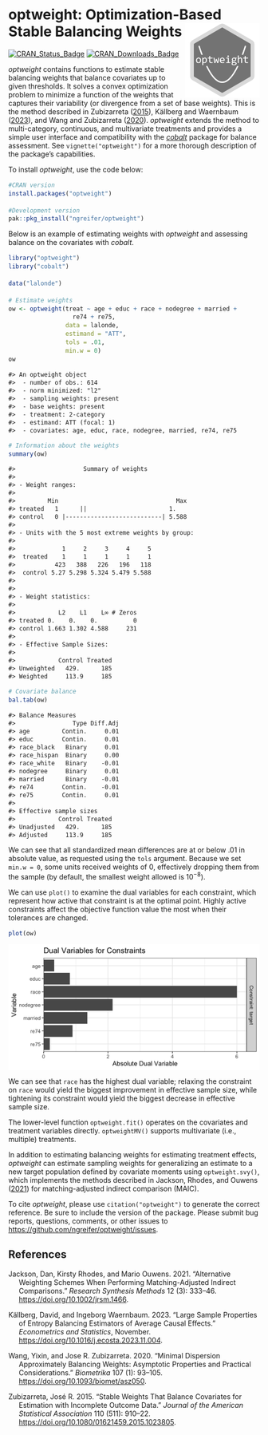 
<!-- README.md is generated from README.Rmd. Please edit that file -->

# optweight: Optimization-Based Stable Balancing Weights <img src="man/figures/logo.png" align="right" width="150"/>

[![CRAN_Status_Badge](http://r-pkg.org/badges/version-last-release/optweight?color=737373)](https://cran.r-project.org/package=optweight)
[![CRAN_Downloads_Badge](http://cranlogs.r-pkg.org/badges/optweight?color=737373)](https://cran.r-project.org/package=optweight)

*optweight* contains functions to estimate stable balancing weights that
balance covariates up to given thresholds. It solves a convex
optimization problem to minimize a function of the weights that captures
their variability (or divergence from a set of base weights). This is
the method described in Zubizarreta
([2015](#ref-zubizarretaStableWeightsThat2015)), Källberg and Waernbaum
([2023](#ref-kallbergLargeSampleProperties2023)), and Wang and
Zubizarreta ([2020](#ref-wangMinimalDispersionApproximately2020)).
*optweight* extends the method to multi-category, continuous, and
multivariate treatments and provides a simple user interface and
compatibility with the [*cobalt*](https://ngreifer.github.io/cobalt/)
package for balance assessment. See `vignette("optweight")` for a more
thorough description of the package’s capabilities.

To install *optweight*, use the code below:

``` r
#CRAN version
install.packages("optweight")

#Development version
pak::pkg_install("ngreifer/optweight")
```

Below is an example of estimating weights with *optweight* and assessing
balance on the covariates with *cobalt*.

``` r
library("optweight")
library("cobalt")

data("lalonde")

# Estimate weights
ow <- optweight(treat ~ age + educ + race + nodegree + married +
                  re74 + re75,
                data = lalonde,
                estimand = "ATT",
                tols = .01,
                min.w = 0)
ow
```

    #> An optweight object
    #>  - number of obs.: 614
    #>  - norm minimized: "l2"
    #>  - sampling weights: present
    #>  - base weights: present
    #>  - treatment: 2-category
    #>  - estimand: ATT (focal: 1)
    #>  - covariates: age, educ, race, nodegree, married, re74, re75

``` r
# Information about the weights
summary(ow)
```

    #>                   Summary of weights
    #> 
    #> - Weight ranges:
    #> 
    #>         Min                                 Max
    #> treated   1      ||                       1.   
    #> control   0 |---------------------------| 5.588
    #> 
    #> - Units with the 5 most extreme weights by group:
    #>                                      
    #>             1     2     3     4     5
    #>  treated    1     1     1     1     1
    #>           423   388   226   196   118
    #>  control 5.27 5.298 5.324 5.479 5.588
    #> 
    #> 
    #> - Weight statistics:
    #> 
    #>            L2    L1    L∞ # Zeros
    #> treated 0.    0.    0.          0
    #> control 1.663 1.302 4.588     231
    #> 
    #> - Effective Sample Sizes:
    #> 
    #>            Control Treated
    #> Unweighted   429.      185
    #> Weighted     113.9     185

``` r
# Covariate balance
bal.tab(ow)
```

    #> Balance Measures
    #>                Type Diff.Adj
    #> age         Contin.     0.01
    #> educ        Contin.     0.01
    #> race_black   Binary     0.01
    #> race_hispan  Binary     0.00
    #> race_white   Binary    -0.01
    #> nodegree     Binary     0.01
    #> married      Binary    -0.01
    #> re74        Contin.    -0.01
    #> re75        Contin.     0.01
    #> 
    #> Effective sample sizes
    #>            Control Treated
    #> Unadjusted   429.      185
    #> Adjusted     113.9     185

We can see that all standardized mean differences are at or below .01 in
absolute value, as requested using the `tols` argument. Because we set
`min.w = 0`, some units received weights of 0, effectively dropping them
from the sample (by default, the smallest weight allowed is $10^{-8}$).

We can use `plot()` to examine the dual variables for each constraint,
which represent how active that constraint is at the optimal point.
Highly active constraints affect the objective function value the most
when their tolerances are changed.

``` r
plot(ow)
```

<img src="man/figures/README-unnamed-chunk-4-1.png" style="display: block; margin: auto;" />

We can see that `race` has the highest dual variable; relaxing the
constraint on `race` would yield the biggest improvement in effective
sample size, while tightening its constraint would yield the biggest
decrease in effective sample size.

The lower-level function `optweight.fit()` operates on the covariates
and treatment variables directly. `optweightMV()` supports multivariate
(i.e., multiple) treatments.

In addition to estimating balancing weights for estimating treatment
effects, *optweight* can estimate sampling weights for generalizing an
estimate to a new target population defined by covariate moments using
`optweight.svy()`, which implements the methods described in Jackson,
Rhodes, and Ouwens ([2021](#ref-jacksonAlternativeWeightingSchemes2021))
for matching-adjusted indirect comparison (MAIC).

To cite *optweight*, please use `citation("optweight")` to generate the
correct reference. Be sure to include the version of the package. Please
submit bug reports, questions, comments, or other issues to
<https://github.com/ngreifer/optweight/issues>.

## References

<div id="refs" class="references csl-bib-body hanging-indent"
entry-spacing="0">

<div id="ref-jacksonAlternativeWeightingSchemes2021" class="csl-entry">

Jackson, Dan, Kirsty Rhodes, and Mario Ouwens. 2021. “Alternative
Weighting Schemes When Performing Matching-Adjusted Indirect
Comparisons.” *Research Synthesis Methods* 12 (3): 333–46.
<https://doi.org/10.1002/jrsm.1466>.

</div>

<div id="ref-kallbergLargeSampleProperties2023" class="csl-entry">

Källberg, David, and Ingeborg Waernbaum. 2023. “Large Sample Properties
of Entropy Balancing Estimators of Average Causal Effects.”
*Econometrics and Statistics*, November.
<https://doi.org/10.1016/j.ecosta.2023.11.004>.

</div>

<div id="ref-wangMinimalDispersionApproximately2020" class="csl-entry">

Wang, Yixin, and Jose R. Zubizarreta. 2020. “Minimal Dispersion
Approximately Balancing Weights: Asymptotic Properties and Practical
Considerations.” *Biometrika* 107 (1): 93–105.
<https://doi.org/10.1093/biomet/asz050>.

</div>

<div id="ref-zubizarretaStableWeightsThat2015" class="csl-entry">

Zubizarreta, José R. 2015. “Stable Weights That Balance Covariates for
Estimation with Incomplete Outcome Data.” *Journal of the American
Statistical Association* 110 (511): 910–22.
<https://doi.org/10.1080/01621459.2015.1023805>.

</div>

</div>
